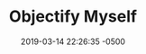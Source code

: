 ---
layout: perfwork
title:  "Objectify Myself"
date:   2019-03-14 22:26:35 -0500
categories: performance
kind: work
tags: [storytelling]
img_path: /assets/img/works/perf/Alison-2019-roar.jpg
img_alt: Alison Bergblom Johnson, a plus-sized woman with curly blonde hair, wearing black while holding a red cell phone
proj_key: valuations
prod_key: strike
creator: Alison Bergblom Johnson

---